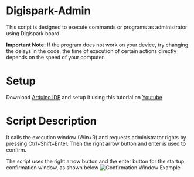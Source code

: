 # Digispark-Admin
This script is designed to execute commands or programs as administrator using Digispark board.

**Important Note:** If the program does not work on your device, try changing the delays in the code, the time of execution of certain actions directly depends on the speed of your computer.

# Setup
Download [Arduino IDE](https://github.com/arduino/arduino-ide) and setup it using this tutorial on [Youtube](https://www.youtube.com/watch?v=fGmGBa-4cYQ)

# Script Description
It calls the execution window (Win+R) and requests administrator rights by pressing Ctrl+Shift+Enter. Then the right arrow button and enter is used to confirm.

The script uses the right arrow button and the enter button for the startup confirmation window, as shown below
![Confirmation Window Example](https://static1.makeuseofimages.com/wordpress/wp-content/uploads/2022/09/UAC-.jpg)
